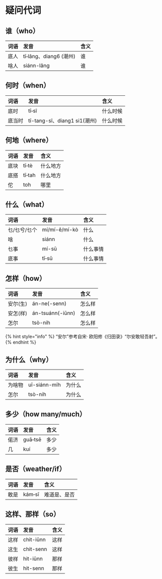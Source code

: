 # 疑问代词

## **谁（who）**

| 词语 | 发音 | 含义 |
| :--- | :--- | :--- |
| 底人 | tī‑lâng、diang6 \(潮州\) | 谁 |
| 啥人 | siánn-lâng | 谁 |

## **何时（when）**

| 词语 | 发音 | 含义 |
| :--- | :--- | :--- |
| 底时 | tī‑sî | 什么时候 |
| 底当时 | tī-tang-sî、diang1 si1\(潮州\) | 什么时候 |

## **何地（where）**

| 词语 | 发音 | 含义 |
| :--- | :--- | :--- |
| 底块 | tī‑tè | 什么地方 |
| 底搭 | tī‑tah | 什么地方 |
| 佗 | toh | 哪里 |

## **什么（what）**

| 词语 | 发音 | 含义 |
| :--- | :--- | :--- |
| 乜/乜兮/乜个 | mí/mí-ê/mí-kò | 什么 |
| 啥 | siánn | 什么 |
| 乜事 | mí-sū | 什么事情 |
| 底事 | tī‑sū | 什么事情 |

## **怎样（how）**

| 词语 | 发音 | 含义 |
| :--- | :--- | :--- |
| 安尔\(生\) | án-ne\(-senn\) | 怎么样 |
| 安怎\(样\) | án-tsuánn\(-iūnn\) | 怎么样 |
| 怎尔 | tsò-nih | 怎么样 |

{% hint style="info" %}
“安尔”参考自宋· 欧阳修《归田录》“尔安敢轻吾射”。
{% endhint %}

## **为什么（why）**

| 词语 | 发音 | 含义 |
| :--- | :--- | :--- |
| 为啥物 | uī-siánn-mi̍h | 为什么 |
| 怎尔 | tsò-nih | 为什么 |

## **多少（how many/much）**

| 词语 | 发音 | 含义 |
| :--- | :--- | :--- |
| 偌济 | guā‑tsē | 多少 |
| 几 | kuí | 多少 |

## **是否（weather/if）**

| 词语 | 发音 | 含义 |
| :--- | :--- | :--- |
| 敢是 | kám‑sī | 难道是、是否 |

## **这样、那样（so）**

| 词语 | 发音 | 含义 |
| :--- | :--- | :--- |
| 这样 | chit-iūnn | 这样 |
| 这生 | chit-senn | 这样 |
| 彼样 | hit-iūnn | 那样 |
| 彼生 | hit-senn | 那样 |

